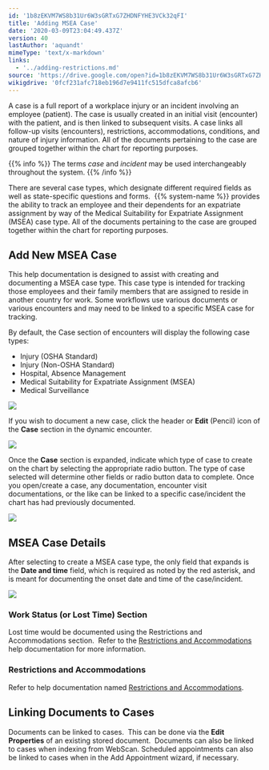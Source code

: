 ```yaml
---
id: '1b8zEKVM7WS8b31Ur6W3sGRTxG7ZHDNFYHE3VCk32qFI'
title: 'Adding MSEA Case'
date: '2020-03-09T23:04:49.437Z'
version: 40
lastAuthor: 'aquandt'
mimeType: 'text/x-markdown'
links:
  - '../adding-restrictions.md'
source: 'https://drive.google.com/open?id=1b8zEKVM7WS8b31Ur6W3sGRTxG7ZHDNFYHE3VCk32qFI'
wikigdrive: '0fcf231afc718eb196d7e9411fc515dfca8afcb6'
---
```

A case is a full report of a workplace injury or an incident involving an employee (patient). The case is usually created in an initial visit (encounter) with the patient, and is then linked to subsequent visits. A case links all follow-up visits (encounters), restrictions, accommodations, conditions, and nature of injury information. All of the documents pertaining to the case are grouped together within the chart for reporting purposes.

{{% info %}}
The terms *case* and *incident* may be used interchangeably throughout the system.
{{% /info %}}

There are several case types, which designate different required fields as well as state-specific questions and forms.  {{% system-name %}} provides the ability to track an employee and their dependents for an expatriate assignment by way of the Medical Suitability for Expatriate Assignment (MSEA) case type. All of the documents pertaining to the case are grouped together within the chart for reporting purposes.

## Add New MSEA Case

This help documentation is designed to assist with creating and documenting a MSEA case type. This case type is intended for tracking those employees and their family members that are assigned to reside in another country for work. Some workflows use various documents or various encounters and may need to be linked to a specific MSEA case for tracking.

By default, the Case section of encounters will display the following case types:

* Injury (OSHA Standard)
* Injury (Non-OSHA Standard)
* Hospital, Absence Management
* Medical Suitability for Expatriate Assignment (MSEA)
* Medical Surveillance

![](../adding-msea-case.assets/895ee8d7d82d2149015041165ef84d4f.png)

If you wish to document a new case, click the header or **Edit** (Pencil) icon of the **Case** section in the dynamic encounter.

![](../adding-msea-case.assets/b634f8f1f09f299c7719210dd5a6b587.png)

Once the **Case** section is expanded, indicate which type of case to create on the chart by selecting the appropriate radio button. The type of case selected will determine other fields or radio button data to complete. Once you open/create a case, any documentation, encounter visit documentations, or the like can be linked to a specific case/incident the chart has had previously documented.

![](../adding-msea-case.assets/66e9c3b6ea04795d6be84a0ae717734f.png)

## MSEA Case Details

After selecting to create a MSEA case type, the only field that expands is the **Date and time** field, which is required as noted by the red asterisk, and is meant for documenting the onset date and time of the case/incident.

![](../adding-msea-case.assets/8c9458d6bf1cc940e24dd380f0f10a5c.png)

### Work Status (or Lost Time) Section

Lost time would be documented using the Restrictions and Accommodations section.  Refer to the [Restrictions and Accommodations](../adding-restrictions.md) help documentation for more information.

### Restrictions and Accommodations

Refer to help documentation named [Restrictions and Accommodations](../adding-restrictions.md).

## Linking Documents to Cases

Documents can be linked to cases.  This can be done via the **Edit Properties** of an existing stored document.  Documents can also be linked to cases when indexing from WebScan. Scheduled appointments can also be linked to cases when in the Add Appointment wizard, if necessary.
